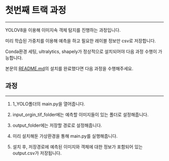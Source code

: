 # 첫번째 트랙 과정
---
 YOLOV8을 이용해 이미지속 객체 탐지를 진행하는 과정입니다.

 미리 학습된 가중치를 이용해 예측을 하고 필요한 레이블 정보만 csv로 저장합니다.

 Conda환경 세팅, ultralytics, shapely가 정상적으로 설치되어야 다음 과정 수행이 가능합니다.
 
 본문의 [README.md](https://github.com/tjdeo1102/JBNU_Capstone-2023/blob/main/README.md)의 설치를 완료했다면 다음 과정을 수행해주세요.





## 과정
---

1. 1_YOLO폴더의 main.py을 열어줍니다.

2. input_orgin_tif_folder에는 예측할 이미지들이 있는 폴더로 설정해줍니다.

3. output_folder에는 저장할 경로로 설정해줍니다.

4. 미리 설치해둔 가상환경을 통해 main.py를 실행해줍니다.

5. 설치 후, 저장경로에 예측된 이미지와 객체에 대한 정보가 포함되어 있는 output.csv가 저장됩니다.
